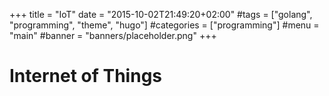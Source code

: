 +++
title = "IoT"
date = "2015-10-02T21:49:20+02:00"
#tags = ["golang", "programming", "theme", "hugo"]
#categories = ["programming"]
#menu = "main"
#banner = "banners/placeholder.png"
+++

# Internet of Things
